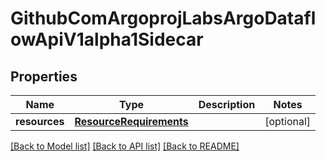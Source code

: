 # GithubComArgoprojLabsArgoDataflowApiV1alpha1Sidecar

## Properties
Name | Type | Description | Notes
------------ | ------------- | ------------- | -------------
**resources** | [**ResourceRequirements**](ResourceRequirements.md) |  | [optional] 

[[Back to Model list]](../README.md#documentation-for-models) [[Back to API list]](../README.md#documentation-for-api-endpoints) [[Back to README]](../README.md)


